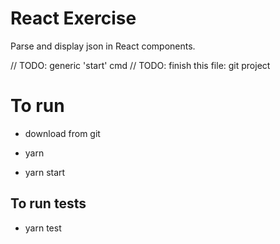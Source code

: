 # React Exercise

Parse and display json in React components.


// TODO: generic 'start' cmd
// TODO: finish this file: git project
# To run
* download from git

* yarn

* yarn start

## To run tests
* yarn test